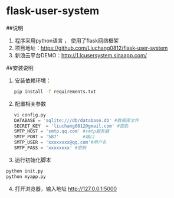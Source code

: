 flask-user-system
=================


##说明
1. 程序采用python语言 ， 使用了flask网络框架 
2. 项目地址：https://github.com/Liuchang0812/flask-user-system 
3. 新浪云平台DEMO：http://1.lcusersystem.sinaapp.com/

##安装说明
1. 安装依赖环境：
```bash
   pip install -f requirements.txt
```
2. 配置相关参数

```python
   vi config.py 
   DATABASE = 'sqlite:///db/database.db' #数据库文件
   SECRET_KEY  = 'liuchang0812@gmail.com' #密匙
   SMTP_HOST = 'smtp.qq.com' #smtp服务器
   SMTP_PORT = '587'         #端口
   SMTP_USER = 'xxxxxxxx@qq.com'#用户名
   SMTP_PASS = 'xxxxxxxx' #密码
```

3. 运行初始化脚本

```bash
python init.py
python myapp.py
```

4. 打开浏览器，输入地址 http://127.0.0.1:5000






